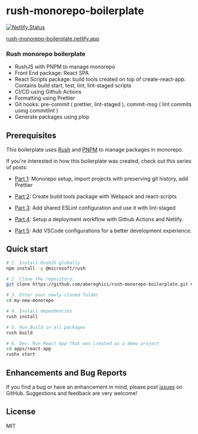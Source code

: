 # rush-monorepo-boilerplate

[![Netlify Status](https://api.netlify.com/api/v1/badges/5e8a514e-76a0-4f3a-b442-a1d189a8f0ed/deploy-status)](https://app.netlify.com/sites/rush-monorepo-boilerplate/deploys)


[rush-monorepo-boilerplate.netlify.app](rush-monorepo-boilerplate.netlify.app)

### Rush monorepo boilerplate

- RushJS with PNPM to manage monorepo
- Front End package: React SPA
- React Scripts package: build tools created on top of create-react-app. Contains build start, test, lint, lint-staged scripts
- CI/CD using Github Actions
- Formatting using Prettier
- Git hooks: pre-commit ( prettier, lint-staged ), commit-msg ( lint commits using commitlint )
- Generate packages using plop

## Prerequisites

This boilerplate uses [Rush](https://rushjs.io) and [PNPM](https://pnpm.io/) to manage packages in monorepo.

If you're interested in how this boilerplate was created, check out this series of posts:

- [Part 1](https://bereghici.dev/blog/build-a-scalable-front-end-with-rush-monorepo-and-react--repo-setup+import-projects+prettier): Monorepo setup, import projects with preserving git history, add Prettier

- [Part 2](https://bereghici.dev/blog/build-a-scalable-front-end-with-rush-monorepo-and-react--webpack+jest): Create build tools package with Webpack and react-scripts

- [Part 3](https://bereghici.dev/blog/build-a-scalable-front-end-with-rush-monorepo-and-react--eslint+lint-staged): Add shared ESLint configuration and use it with lint-staged

- [Part 4](https://bereghici.dev/blog/build-a-scalable-front-end-with-rush-monorepo-and-react--github-actions+netlify): Setup a deployment workflow with Github Actions and Netlify.

- [Part 5](https://bereghici.dev/blog/build-a-scalable-front-end-with-rush-monorepo-and-react--vscode): Add VSCode configurations for a better development experience.

## Quick start

```bash
# 1. Install RushJS globally
npm install -g @microsoft/rush

# 2. Clone the repository.
git clone https://github.com/abereghici/rush-monorepo-boilerplate.git my-new-monorepo

# 3. Enter your newly-cloned folder
cd my-new-monorepo

# 4. Install dependencies
rush install

# 5. Run Build in all packages
rush build

# 6. Dev: Run React App that was created as a demo project
cd apps/react-app
rushx start

```

## Enhancements and Bug Reports

If you find a bug or have an enhancement in mind, please post [issues](https://github.com/abereghici/rush-monorepo-boilerplate/issues) on GitHub.
Suggestions and feedback are very welcome!

## License

MIT
